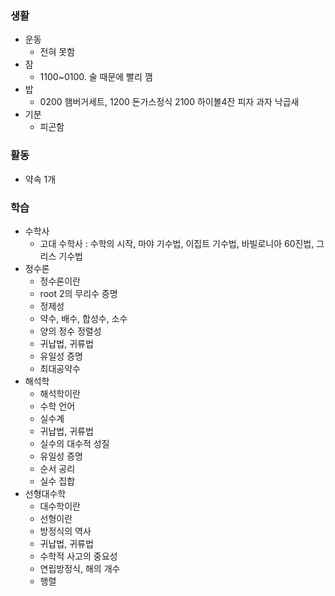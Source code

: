### 생활

- 운동
    - 전혀 못함
- 잠
    - 1100~0100. 술 때문에 빨리 깸
- 밥
    - 0200 햄버거세트, 1200 돈가스정식 2100 하이볼4잔 피자 과자 낙곱새
- 기분
    - 피곤함
 
### 활동

- 약속 1개

### 학습

- 수학사
    - 고대 수학사 : 수학의 시작, 마야 기수법, 이집트 기수법, 바빌로니아 60진법, 그리스 기수법
- 정수론
    - 정수론이란
    - root 2의 무리수 증명
    - 정제성
    - 약수, 배수, 합성수, 소수
    - 양의 정수 정렬성
    - 귀납법, 귀류법
    - 유일성 증명
    - 최대공약수
- 해석학
    - 해석학이란
    - 수학 언어
    - 실수계
    - 귀납법, 귀류법
    - 실수의 대수적 성질
    - 유일성 증명
    - 순서 공리
    - 실수 집합
- 선형대수학
    - 대수학이란
    - 선형이란
    - 방정식의 역사
    - 귀납법, 귀류법
    - 수학적 사고의 중요성
    - 연립방정식, 해의 개수
    - 행렬

